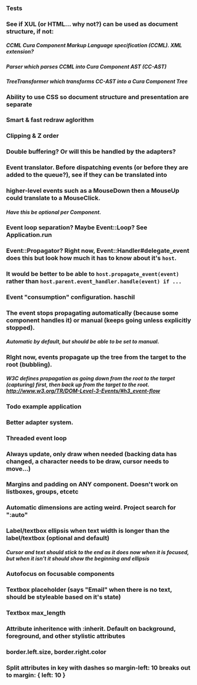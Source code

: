### Tests
### See if XUL (or HTML... why not?) can be used as document structure, if not:
##### CCML Cura Component Markup Language specification (CCML). XML extension?
##### Parser which parses CCML into Cura Component AST (CC-AST)
##### TreeTransformer which transforms CC-AST into a Cura Component Tree
### Ability to use CSS so document structure and presentation are separate
### Smart & fast redraw aglorithm
### Clipping & Z order
### Double buffering? Or will this be handled by the adapters?
### Event translator. Before dispatching events (or before they are added to the queue?), see if they can be translated into 
### higher-level events such as a MouseDown then a MouseUp could translate to a MouseClick.  
##### Have this be optional per Component.
### Event loop separation? Maybe Event::Loop? See Application.run
### Event::Propagator? Right now, Event::Handler#delegate_event does this but look how much it has to know about it's `host`.  
### It would be better to be able to `host.propagate_event(event)` rather than `host.parent.event_handler.handle(event) if ...`
### Event "consumption" configuration.  haschil
### The event stops propagating automatically (because some component handles it) or manual (keeps going unless explicitly stopped).
##### Automatic by default, but should be able to be set to manual.
### RIght now, events propagate up the tree from the target to the root (bubbling).  
##### W3C defines propagation as going down from the root to the target (capturing) first, then back up from the target to the root. http://www.w3.org/TR/DOM-Level-3-Events/#h3_event-flow
### Todo example application
### Better adapter system.
### Threaded event loop
### Always update, only draw when needed (backing data has changed, a character needs to be draw, cursor needs to move...)
### Margins and padding on ANY component. Doesn't work on listboxes, groups, etcetc
### Automatic dimensions are acting weird. Project search for ":auto"
### Label/textbox ellipsis when text width is longer than the label/textbox (optional and default)
##### Cursor and text should stick to the end as it does now when it is **focused**, but when it isn't it should show the beginning and ellipsis
### Autofocus on focusable components
### Textbox placeholder (says "Email" when there is no text, should be styleable based on it's state)
### Textbox max_length
### Attribute inheritence with :inherit. Default on background, foreground, and other stylistic attributes
### border.left.size, border.right.color
### Split attributes in key with dashes so margin-left: 10 breaks out to margin: { left: 10 }